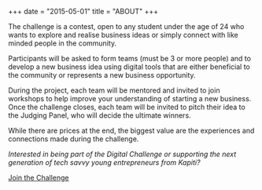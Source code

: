 +++
date = "2015-05-01"
title = "ABOUT"
+++

The challenge is a contest, open to any student under the age of 24 who wants to explore and realise business ideas or simply connect with like minded people in the community.

Participants will be asked to form teams (must be 3 or more people) and to develop a new business idea using digital tools that are either beneficial to the community or represents a new business opportunity.

During the project, each team will be mentored and invited to join workshops to help improve your understanding of starting a new business. Once the challenge closes, each team will be invited to pitch their idea to the Judging Panel, who will decide the ultimate winners.

While there are prices at the end, the biggest value are the experiences and connections made during the challenge.

_Interested in being part of the Digital Challenge or supporting the next generation of tech savvy young entrepreneurs from Kapiti?_

[Join the Challenge](http://kapitidigital.org/digital-challenge/submit-application/)